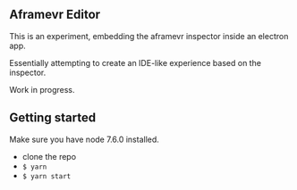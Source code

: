 ## Aframevr Editor ##

This is an experiment, embedding the aframevr inspector inside an electron app.

Essentially attempting to create an IDE-like experience based on the inspector.

Work in progress.


## Getting started ##

Make sure you have node 7.6.0 installed.

* clone the repo
* `$ yarn`
* `$ yarn start`
